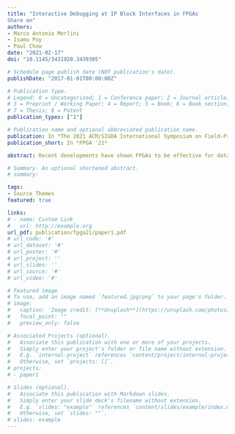 ```yaml
---
title: "Interactive Debugging at IP Block Interfaces in FPGAs
Share on"
authors:
- Marco Antonio Merlini
- Isamu Poy
- Paul Chow
date: "2021-02-17"
doi: "10.1145/3431920.3439305"

# Schedule page publish date (NOT publication's date).
publishDate: "2017-01-01T00:00:00Z"

# Publication type.
# Legend: 0 = Uncategorized; 1 = Conference paper; 2 = Journal article;
# 3 = Preprint / Working Paper; 4 = Report; 5 = Book; 6 = Book section;
# 7 = Thesis; 8 = Patent
publication_types: ["1"]

# Publication name and optional abbreviated publication name.
publication: In *The 2021 ACM/SIGDA International Symposium on Field-Programmable Gate Arrays*
publication_short: In *FPGA '21*

abstract: Recent developments have shown FPGAs to be effective for data centre applications, but debugging support in that environment has not evolved correspondingly. This presents an additional barrier to widespread adoption. This work proposes Debug Governors, a new open-source debugger designed for controllability and interactive debugging that can help to locate issues across multiple FPGAs.<br />A Debug Governor can pause, log, drop, and/or inject data into any streaming interface. These operations enable single-stepping, unit testing, and interfacing with software. Hundreds of Debug Governors can fit in a single FPGA and, because they are transparent when inactive, can be left "dormant'' in production designs.<br />We show how Debug Governors can be used to resolve functional problems on a real FPGA, and how they can be extended to memory-mapped protocols.

# Summary. An optional shortened abstract.
# summary: 

tags:
- Source Themes
featured: true

links:
# - name: Custom Link
#   url: http://example.org
url_pdf: publication/fpga21/paper1.pdf
# url_code: '#'
# url_dataset: '#'
# url_poster: '#'
# url_project: ''
# url_slides: ''
# url_source: '#'
# url_video: '#'

# Featured image
# To use, add an image named `featured.jpg/png` to your page's folder. 
# image:
#   caption: 'Image credit: [**Unsplash**](https://unsplash.com/photos/pLCdAaMFLTE)'
#   focal_point: ""
#   preview_only: false

# Associated Projects (optional).
#   Associate this publication with one or more of your projects.
#   Simply enter your project's folder or file name without extension.
#   E.g. `internal-project` references `content/project/internal-project/index.md`.
#   Otherwise, set `projects: []`.
# projects:
# - paper1

# Slides (optional).
#   Associate this publication with Markdown slides.
#   Simply enter your slide deck's filename without extension.
#   E.g. `slides: "example"` references `content/slides/example/index.md`.
#   Otherwise, set `slides: ""`.
# slides: example
---
```


<!-- {{% callout note %}}
Click the *Cite* button above to demo the feature to enable visitors to import publication metadata into their reference management software.
{{% /callout %}}

{{% callout note %}}
Create your slides in Markdown - click the *Slides* button to check out the example.
{{% /callout %}}

Supplementary notes can be added here, including [code, math, and images](https://wowchemy.com/docs/writing-markdown-latex/). -->
